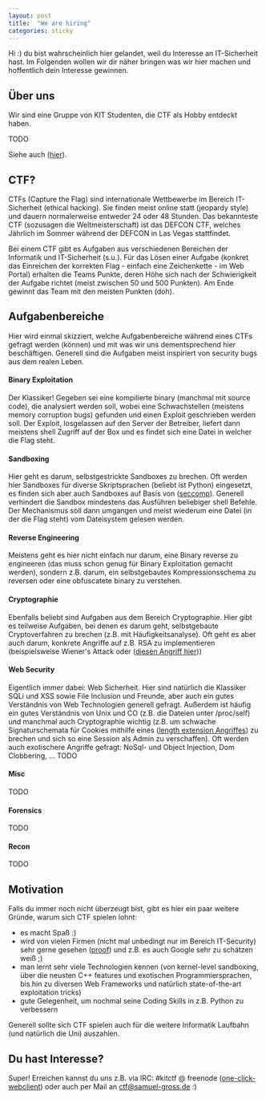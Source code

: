 ```yaml
---
layout: post
title:  "We are hiring"
categories: sticky
---
```


Hi :)
du bist wahrscheinlich hier gelandet, weil du Interesse an IT-Sicherheit hast.
Im Folgenden wollen wir dir näher bringen was wir hier machen und hoffentlich dein Interesse gewinnen.


## Über uns
Wir sind eine Gruppe von KIT Studenten, die CTF als Hobby entdeckt haben.

TODO

Siehe auch ([hier](/about)).

## CTF?
CTFs (Capture the Flag) sind internationale Wettbewerbe im Bereich IT-Sicherheit (ethical hacking).
Sie finden meist online statt (jeopardy style) und dauern normalerweise entweder 24 oder 48 Stunden.
Das bekannteste CTF (sozusagen die Weltmeisterschaft) ist das DEFCON CTF, welches Jährlich im Sommer während der DEFCON in Las Vegas stattfindet.

Bei einem CTF gibt es Aufgaben aus verschiedenen Bereichen der Informatik und IT-Sicherheit (s.u.).
Für das Lösen einer Aufgabe (konkret das Einreichen der korrekten Flag - einfach eine Zeichenkette - im Web Portal) erhalten die Teams Punkte, deren Höhe sich nach der Schwierigkeit der Aufgabe richtet (meist zwischen 50 und 500 Punkten).
Am Ende gewinnt das Team mit den meisten Punkten (doh).


## Aufgabenbereiche
Hier wird einmal skizziert, welche Aufgabenbereiche während eines CTFs gefragt werden (können) und mit was wir uns dementsprechend hier beschäftigen.
Generell sind die Aufgaben meist inspiriert von security bugs aus dem realen Leben.

#### Binary Exploitation
Der Klassiker! Gegeben sei eine kompilierte binary (manchmal mit source code), die analysiert werden soll, wobei eine Schwachstellen (meistens memory corruption bugs) gefunden  und einen Exploit geschrieben werden soll.
Der Exploit, losgelassen auf den Server der Betreiber, liefert dann meistens shell Zugriff auf der Box und es findet sich eine Datei in welcher die Flag steht.

#### Sandboxing
Hier geht es darum, selbstgestrickte Sandboxes zu brechen. Oft werden hier Sandboxes für diverse Skriptsprachen (beliebt ist Python) eingesetzt, es finden sich aber auch Sandboxes auf Basis von ([seccomp](http://en.wikipedia.org/wiki/Seccomp)).
Generell verhindert die Sandbox mindestens das Ausführen beliebiger shell Befehle. Der Mechanismus soll dann umgangen und meist wiederum eine Datei (in der die Flag steht) vom Dateisystem gelesen werden.

#### Reverse Engineering
Meistens geht es hier nicht einfach nur darum, eine Binary reverse zu engineeren (das muss schon genug für Binary Exploitation gemacht werden), sondern z.B. darum, ein selbstgebautes Kompressionsschema zu reversen oder eine obfuscatete binary zu verstehen.

#### Cryptographie
Ebenfalls beliebt sind Aufgaben aus dem Bereich Cryptographie.
Hier gibt es teilweise Aufgaben, bei denen es darum geht, selbstgebaute Cryptoverfahren zu brechen (z.B. mit Häufigkeitsanalyse). Oft geht es aber auch darum, konkrete Angriffe auf z.B. RSA zu implementieren (beispielsweise Wiener's Attack oder ([diesen Angriff hier](https://www.cs.unc.edu/~reiter/papers/1996/Eurocrypt.pdf)))

#### Web Security
Eigentlich immer dabei: Web Sicherheit.
Hier sind natürlich die Klassiker SQLi und XSS sowie File Inclusion und Freunde, aber auch ein gutes Verständnis von Web Technologien generell gefragt. Außerdem ist häufig ein gutes Verständnis von Unix und CO (z.B. die Dateien unter /proc/self) und manchmal auch Cryptographie wichtig (z.B. um schwache Signaturschemata für Cookies mithilfe eines ([length extension Angriffes](http://en.wikipedia.org/wiki/Length_extension_attack)) zu brechen und sich so eine Session als Admin zu verschaffen).
Oft werden auch exotischere Angriffe gefragt: NoSql- und Object Injection, Dom Clobbering, ... TODO

#### Misc
TODO

#### Forensics
TODO

#### Recon
TODO


## Motivation
Falls du immer noch nicht überzeugt bist, gibt es hier ein paar weitere Gründe, warum sich CTF spielen lohnt:

- es macht Spaß :)
- wird von vielen Firmen (nicht mal unbedingt nur im Bereich IT-Security) sehr gerne gesehen ([proof](http://www.reddit.com/r/netsec/comments/202bsf/hey_guys_we_run_five_infosec_consulting_companies/cfz5pg1)) und z.B. es auch Google sehr zu schätzen weiß ;)
- man lernt sehr viele Technologien kennen (von kernel-level sandboxing, über die neusten C++ features und exotischen Programmiersprachen, bis hin zu diversen Web Frameworks und natürlich state-of-the-art exploitation tricks)
- gute Gelegenheit, um nochmal seine Coding Skills in z.B. Python zu verbessern

Generell sollte sich CTF spielen auch für die weitere Informatik Laufbahn (und natürlich die Uni) auszahlen.

## Du hast Interesse?
Super! Erreichen kannst du uns z.B. via IRC: #kitctf @ freenode ([one-click-webclient](http://tinyurl.com/kitctf-irc))
oder auch per Mail an ctf@samuel-gross.de :)
